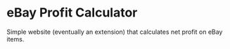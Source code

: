# eBay Profit Calculator
Simple website (eventually an extension) that calculates net profit on eBay items.
